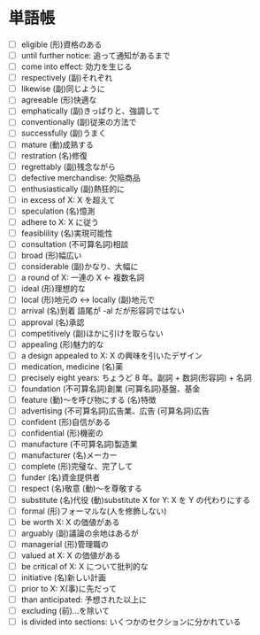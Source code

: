 # 単語帳

- [ ] eligible (形)資格のある
- [ ] until further notice: 追って通知があるまで
- [ ] come into effect: 効力を生じる
- [ ] respectively (副)それぞれ
- [ ] likewise (副)同じように
- [ ] agreeable (形)快適な
- [ ] emphatically (副)きっぱりと、強調して
- [ ] conventionally (副)従来の方法で
- [ ] successfully (副)うまく
- [ ] mature (動)成熟する
- [ ] restration (名)修復
- [ ] regrettably (副)残念ながら
- [ ] defective merchandise:  欠陥商品
- [ ] enthusiastically (副)熱狂的に
- [ ] in excess of X: X を超えて
- [ ] speculation (名)憶測
- [ ] adhere to X: X に従う
- [ ] feasiblility (名)実現可能性
- [ ] consultation (不可算名詞)相談
- [ ] broad (形)幅広い
- [ ] considerable (副)かなり、大幅に
- [ ] a round of X: 一連の X ← 複数名詞
- [ ] ideal (形)理想的な
- [ ] local (形)地元の <-> locally (副)地元で
- [ ] arrival (名)到着 語尾が -al だが形容詞ではない
- [ ] approval (名)承認
- [ ] competitively (副)ほかに引けを取らない
- [ ] appealing (形)魅力的な
- [ ] a design appealed to X: X の興味を引いたデザイン
- [ ] medication, medicine (名)薬
- [ ] precisely eight years: ちょうど 8 年。副詞 + 数詞(形容詞) + 名詞
- [ ] foundation (不可算名詞)創業 (可算名詞)基盤、基金
- [ ] feature (動)〜を呼び物にする (名)特徴
- [ ] advertising (不可算名詞)広告業、広告 (可算名詞)広告
- [ ] confident (形)自信がある
- [ ] confidential (形)機密の
- [ ] manufacture (不可算名詞)製造業
- [ ] manufacturer (名)メーカー
- [ ] complete (形)完璧な、完了して
- [ ] funder (名)資金提供者
- [ ] respect (名)敬意 (動)〜を尊敬する
- [ ] substitute (名)代役 (動)substitute X for Y: X を Y の代わりにする
- [ ] formal (形)フォーマルな(人を修飾しない)
- [ ] be worth X: X の価値がある
- [ ] arguably (副)議論の余地はあるが
- [ ] managerial (形)管理職の
- [ ] valued at X: X の価値がある
- [ ] be critical of X: X について批判的な
- [ ] initiative (名)新しい計画
- [ ] prior to X: X(事)に先だって
- [ ] than anticipated: 予想された以上に
- [ ] excluding (前)...を除いて
- [ ] is divided into sections: いくつかのセクションに分かれている
